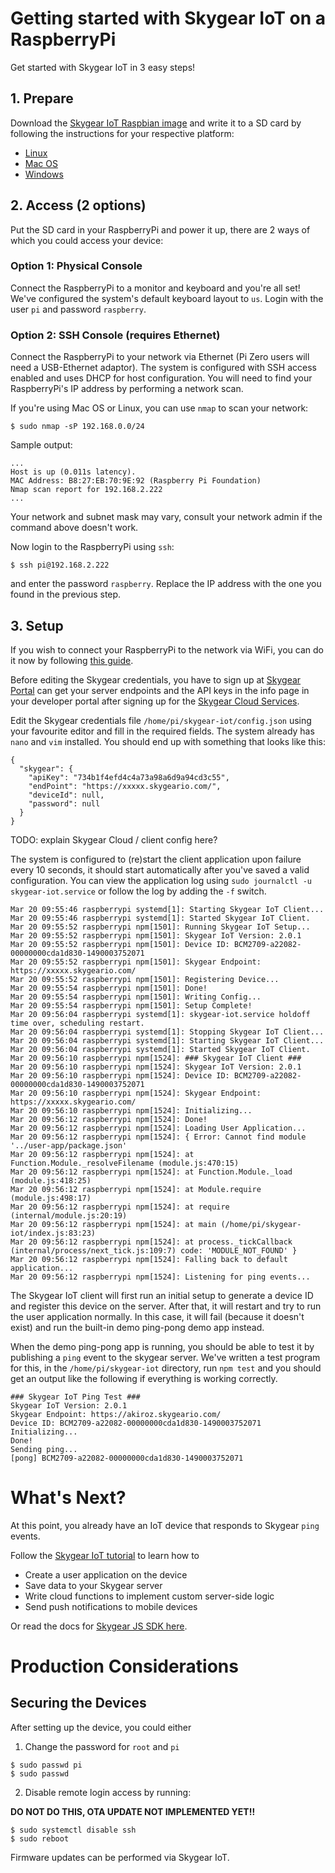 # Getting started with Skygear IoT on a RaspberryPi

Get started with Skygear IoT in 3 easy steps!

## 1. Prepare

Download the [Skygear IoT Raspbian image][skygear-raspbian] and
write it to a SD card by following the instructions for your respective platform:

- [Linux][sd-linux]
- [Mac OS][sd-mac]
- [Windows][sd-windows]

## 2. Access (2 options)

Put the SD card in your RaspberryPi and power it up, there are 2
ways of which you could access your device:

### Option 1: Physical Console

Connect the RaspberryPi to a monitor and keyboard and you're all set!
We've configured the system's default keyboard layout to `us`.
Login with the user `pi` and password `raspberry`.

### Option 2: SSH Console (requires Ethernet)

Connect the RaspberryPi to your network via Ethernet (Pi Zero users will need a
USB-Ethernet adaptor). The system is configured with SSH access enabled and uses DHCP
for host configuration. You will need to find your RaspberryPi's IP address by performing
a network scan.

If you're using Mac OS or Linux, you can use `nmap` to scan your network:
```
$ sudo nmap -sP 192.168.0.0/24
```
Sample output:
```
...
Host is up (0.011s latency).
MAC Address: B8:27:EB:70:9E:92 (Raspberry Pi Foundation)
Nmap scan report for 192.168.2.222
...
```
Your network and subnet mask may vary, consult your network admin if the command above doesn't work.

Now login to the RaspberryPi using `ssh`:
```
$ ssh pi@192.168.2.222
```
and enter the password `raspberry`. Replace the IP address with the one you found in the previous step.

## 3. Setup

If you wish to connect your RaspberryPi to the network via WiFi, you can do it now by following
[this guide][pi-wifi].

Before editing the Skygear credentials, you have to sign up at [Skygear Portal][skygear-portal] can get your server endpoints and the API keys in the info page in your developer portal after signing up for the [Skygear Cloud Services][skygear-portal-signup].

Edit the Skygear credentials file `/home/pi/skygear-iot/config.json` using your favourite editor
and fill in the required fields. The system already has `nano` and `vim` installed. You should
end up with something that looks like this:

```
{
  "skygear": {
    "apiKey": "734b1f4efd4c4a73a98a6d9a94cd3c55",
    "endPoint": "https://xxxxx.skygeario.com/",
    "deviceId": null,
    "password": null
  }
}

```

TODO: explain Skygear Cloud / client config here?

The system is configured to (re)start the client application upon failure every 10 seconds,
it should start automatically after you've saved a valid configuration. You can view the
application log using `sudo journalctl -u skygear-iot.service` or follow the log by adding
the `-f` switch.

```
Mar 20 09:55:46 raspberrypi systemd[1]: Starting Skygear IoT Client...
Mar 20 09:55:46 raspberrypi systemd[1]: Started Skygear IoT Client.
Mar 20 09:55:52 raspberrypi npm[1501]: Running Skygear IoT Setup...
Mar 20 09:55:52 raspberrypi npm[1501]: Skygear IoT Version: 2.0.1
Mar 20 09:55:52 raspberrypi npm[1501]: Device ID: BCM2709-a22082-00000000cda1d830-1490003752071
Mar 20 09:55:52 raspberrypi npm[1501]: Skygear Endpoint: https://xxxxx.skygeario.com/
Mar 20 09:55:52 raspberrypi npm[1501]: Registering Device...
Mar 20 09:55:54 raspberrypi npm[1501]: Done!
Mar 20 09:55:54 raspberrypi npm[1501]: Writing Config...
Mar 20 09:55:54 raspberrypi npm[1501]: Setup Complete!
Mar 20 09:56:04 raspberrypi systemd[1]: skygear-iot.service holdoff time over, scheduling restart.
Mar 20 09:56:04 raspberrypi systemd[1]: Stopping Skygear IoT Client...
Mar 20 09:56:04 raspberrypi systemd[1]: Starting Skygear IoT Client...
Mar 20 09:56:04 raspberrypi systemd[1]: Started Skygear IoT Client.
Mar 20 09:56:10 raspberrypi npm[1524]: ### Skygear IoT Client ###
Mar 20 09:56:10 raspberrypi npm[1524]: Skygear IoT Version: 2.0.1
Mar 20 09:56:10 raspberrypi npm[1524]: Device ID: BCM2709-a22082-00000000cda1d830-1490003752071
Mar 20 09:56:10 raspberrypi npm[1524]: Skygear Endpoint: https://xxxxx.skygeario.com/
Mar 20 09:56:10 raspberrypi npm[1524]: Initializing...
Mar 20 09:56:12 raspberrypi npm[1524]: Done!
Mar 20 09:56:12 raspberrypi npm[1524]: Loading User Application...
Mar 20 09:56:12 raspberrypi npm[1524]: { Error: Cannot find module '../user-app/package.json'
Mar 20 09:56:12 raspberrypi npm[1524]: at Function.Module._resolveFilename (module.js:470:15)
Mar 20 09:56:12 raspberrypi npm[1524]: at Function.Module._load (module.js:418:25)
Mar 20 09:56:12 raspberrypi npm[1524]: at Module.require (module.js:498:17)
Mar 20 09:56:12 raspberrypi npm[1524]: at require (internal/module.js:20:19)
Mar 20 09:56:12 raspberrypi npm[1524]: at main (/home/pi/skygear-iot/index.js:83:23)
Mar 20 09:56:12 raspberrypi npm[1524]: at process._tickCallback (internal/process/next_tick.js:109:7) code: 'MODULE_NOT_FOUND' }
Mar 20 09:56:12 raspberrypi npm[1524]: Falling back to default application...
Mar 20 09:56:12 raspberrypi npm[1524]: Listening for ping events...

```

The Skygear IoT client will first run an initial setup to generate a device ID and register
this device on the server. After that, it will restart and try to run the user application
normally. In this case, it will fail (because it doesn't exist) and run the built-in demo
ping-pong demo app instead.

When the demo ping-pong app is running, you should be able to test it by publishing a
`ping` event to the skygear server.
We've written a test program for this, in the `/home/pi/skygear-iot` directory, run
`npm test` and you should get an output like the following if everything is working correctly.

```
### Skygear IoT Ping Test ###
Skygear IoT Version: 2.0.1
Skygear Endpoint: https://akiroz.skygeario.com/
Device ID: BCM2709-a22082-00000000cda1d830-1490003752071
Initializing... 
Done!
Sending ping...
[pong] BCM2709-a22082-00000000cda1d830-1490003752071
```


# What's Next?

At this point, you already have an IoT device that responds to Skygear `ping` events.

Follow the [Skygear IoT tutorial][skygear-tutorial] to learn how to

- Create a user application on the device
- Save data to your Skygear server
- Write cloud functions to implement custom server-side logic
- Send push notifications to mobile devices

Or read the docs for [Skygear JS SDK here][skygear-doc].

# Production Considerations

## Securing the Devices

After setting up the device, you could either

1. Change the password for `root` and `pi`
```
$ sudo passwd pi
$ sudo passwd
```

2. Disable remote login access by running:

**DO NOT DO THIS, OTA UPDATE NOT IMPLEMENTED YET!!**

```
$ sudo systemctl disable ssh
$ sudo reboot
```
Firmware updates can be performed via Skygear IoT.


[skygear-raspbian]: https://github.com/akiroz/pi-gen-skygear/releases/download/2017-03-21-Raspbian-Skygear-IoT/image_2017-03-21-Raspbian-Skygear-IoT.zip
[skygear-pi-gen]: http://example.com
[skygear-tutorial]: http://example.com
[skygear-doc]: https://docs.skygear.io/
[sd-linux]: https://www.raspberrypi.org/documentation/installation/installing-images/linux.md
[sd-mac]: https://www.raspberrypi.org/documentation/installation/installing-images/mac.md
[sd-windows]: https://www.raspberrypi.org/documentation/installation/installing-images/windows.md
[pi-wifi]: https://www.raspberrypi.org/documentation/configuration/wireless/wireless-cli.md
[skygear-portal]: https://portal.skygear.io/apps
[skygear-portal-signup]: https://portal.skygear.io/

